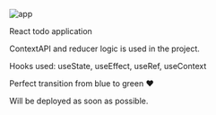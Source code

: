 ![app](https://user-images.githubusercontent.com/29509461/184510705-c5d5ed5a-2c32-4840-9e85-6684ac990663.PNG)

React todo application

ContextAPI and reducer logic is used in the project.

Hooks used: useState, useEffect, useRef, useContext

Perfect transition from blue to green ❤

Will be deployed as soon as possible.

